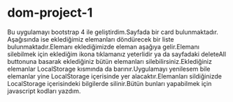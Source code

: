 # dom-project-1
Bu uygulamayı bootstrap 4 ile geliştirdim.Sayfada bir card bulunmaktadır. Aşağısında ise eklediğimiz elemanları döndürecek bir liste bulunmaktadır.Elemanı eklediğimizde eleman aşağıya gelir.Elemanı silebilmek için eklediğim ikona tıklamanız yeterlidir ya da sayfadaki deleteAll buttonuna basarak eklediğiniz bütün elemanları silebilirsiniz.Eklediğiniz elemanlar LocalStorage kısmında da barınır.Uygulamayı yenilesem bile elemanlar yine LocalStorage içerisinde yer alacaktır.Elemanları sildiğinizde LocalStorage içerisindeki bilgilerde silinir.Bütün bunları yapabilmek için javascript kodları yazdım.
